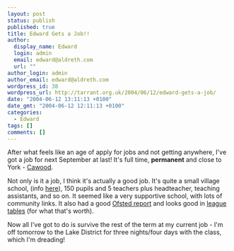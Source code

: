 ```yaml
---
layout: post
status: publish
published: true
title: Edward Gets a Job!!
author:
  display_name: Edward
  login: admin
  email: edward@aldreth.com
  url: ""
author_login: admin
author_email: edward@aldreth.com
wordpress_id: 38
wordpress_url: http://tarrant.org.uk/2004/06/12/edward-gets-a-job/
date: "2004-06-12 13:11:13 +0100"
date_gmt: "2004-06-12 12:11:13 +0100"
categories:
  - Edward
tags: []
comments: []
---
```


After what feels like an age of apply for jobs and not getting anywhere,
I\'ve got a job for next September at last! It\'s full time,
**permanent** and close to York - [Cawood][1].

Not only is it a job, I think it\'s actually a good job. It\'s quite a
small village school, (info [here][2]), 150 pupils and 5 teachers plus
headteacher, teaching assistants, and so on. It seemed like a very
supportive school, with lots of community links. It also had a good
[Ofsted report][3] and looks good in [league tables][4] (for what
that\'s worth).

Now all I\'ve got to do is survive the rest of the term at my current
job - I\'m off tomorrow to the Lake District for three nights/four days
with the class, which I\'m dreading!



[1]: https://www.multimap.com/p/browse.cgi?local=h&scale=100000&pc=YO83SQ&title=Cawood+CE+Primary+School
[2]: https://www.schoolsdirectory.com/details.asp?id=16042&type=0&gender=0&boarding=0&db=hcgaz&pc=YO8+3SQ&place=cawood
[3]: https://www.ofsted.gov.uk/reports/index.cfm?fuseaction=summary&id=121625
[4]: https://news.bbc.co.uk/1/shared/bsp/hi/education/03/school_tables/primary_schools/html/815_3355.stm
